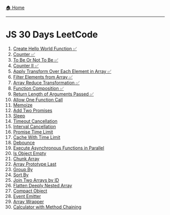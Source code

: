 [🏠 Home](../../README.md)

<hr>

<h1> JS 30 Days LeetCode</h1>

1. [Create Hello World Function ✅](./solved%20problems/1.%20Create%20Hello%20World%20Function.md)
2. [Counter ✅](./solved%20problems/2.%20Counter.md)
3. [To Be Or Not To Be ✅](./solved%20problems/3.%20To%20Be%20Or%20Not%20To%20Be.md)
4. [Counter II ✅](./solved%20problems/4.%20Counter%20II.md)
5. [Apply Transform Over Each Element in Array ✅](./solved%20problems/5.%20Apply%20Transform%20Over%20Each%20Element%20in%20Array.md)
6. [Filter Elements from Array ✅](./solved%20problems/6.%20Filter%20Elements%20from%20Array.md)
7. [Array Reduce Transformation ✅](./solved%20problems/7.%20Array%20Reduce%20Transformation.md)
8. [Function Composition ✅](./solved%20problems/8.%20Function%20Composition.md)
9. [Return Length of Arguments Passed ✅](./solved%20problems/9.%20Return%20Length%20of%20Arguments%20Passed.md)
10. [Allow One Function Call]()
11. [Memoize]()
12. [Add Two Promises]()
13. [Sleep]()
14. [Timeout Cancellation]()
15. [Interval Cancellation]()
16. [Promise Time Limit]()
17. [Cache With Time Limit]()
18. [Debounce]()
19. [Execute Asynchronous Functions in Parallel]()
20. [Is Object Empty]()
21. [Chunk Array]()
22. [Array Prototype Last]()
23. [Group By]()
24. [Sort By]()
25. [Join Two Arrays by ID]()
26. [Flatten Deeply Nested Array]()
27. [Compact Object]()
28. [Event Emitter]()
29. [Array Wrapper]()
30. [Calculator with Method Chaining]()